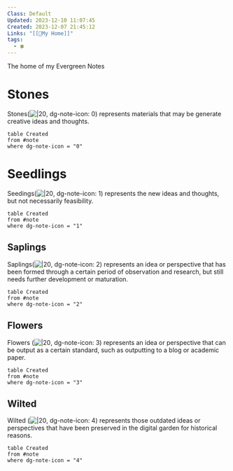 ```yaml
---
Class: Default
Updated: 2023-12-10 11:07:45
Created: 2023-12-07 21:45:12
Links: "[[🏡My Home]]"
tags:
  - 🍀
---
```



The home of my Evergreen Notes

# Stones
Stones(![|20](https://worker.rahc.top/imgs/digital-garden/202311291126841.svg), dg-note-icon: 0) represents materials that may be generate creative ideas and thoughts.
```dataview
table Created
from #note 
where dg-note-icon = "0"
```

# Seedlings
Seedings(![|20](https://worker.rahc.top/imgs/digital-garden/202311291035533.svg), dg-note-icon: 1) represents the new ideas and thoughts, but not necessarily feasibility.
```dataview
table Created
from #note 
where dg-note-icon = "1"
```


## Saplings
Saplings(![|20](https://worker.rahc.top/imgs/digital-garden/202311291036902.svg), dg-note-icon: 2) represents an idea or perspective that has been formed through a certain period of observation and research, but still needs further development or maturation.
```dataview
table Created
from #note 
where dg-note-icon = "2"
```

## Flowers
Flowers (![|20](https://worker.rahc.top/imgs/digital-garden/202311291036541.svg), dg-note-icon: 3) represents an idea or perspective that can be output as a certain standard, such as outputting to a blog or academic paper.
```dataview
table Created
from #note 
where dg-note-icon = "3"
```

## Wilted
Wilted (![|20](https://worker.rahc.top/imgs/digital-garden/202311291037401.svg), dg-note-icon: 4) represents those outdated ideas or perspectives that have been preserved in the digital garden for historical reasons.
```dataview
table Created
from #note
where dg-note-icon = "4"
```
